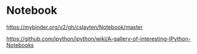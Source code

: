 # Notebook

 https://mybinder.org/v2/gh/cslayten/Notebook/master

https://github.com/ipython/ipython/wiki/A-gallery-of-interesting-IPython-Notebooks
